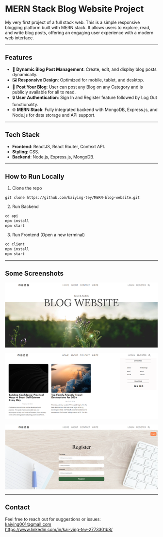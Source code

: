 # **MERN Stack Blog Website Project**

My very first project of a full stack web. This is a simple responsive blogging platform built with MERN stack. It allows users to explore, read, and write blog posts, offering an engaging user experience with a modern web interface.

---

## **Features**

- 📄 **Dynamic Blog Post Management**: Create, edit, and display blog posts dynamically.   
- 🖼️ **Responsive Design**: Optimized for mobile, tablet, and desktop.  
- 📝 **Post Your Blog**: User can post any Blog on any Category and is publicly available for all to read.
- 🔒 **User Authentication**: Sign In and Register feature followed by Log Out functionality.
- 🌐 **MERN Stack**: Fully integrated backend with MongoDB, Express.js, and Node.js for data storage and API support.

---

## **Tech Stack**

- **Frontend**: ReactJS, React Router, Context API.  
- **Styling**: CSS.  
- **Backend**: Node.js, Express.js, MongoDB.  

---

## **How to Run Locally**

1. Clone the repo
```
git clone https://github.com/kaiying-tey/MERN-blog-website.git
```

2. Run Backend
```
cd api
npm install
npm start
```

3. Run Frontend (Open a new terminal)
```
cd client
npm install
npm start
```

---

## **Some Screenshots**

![Website Preview](images/MainPage.png)

![Website Preview](images/ListOfPosts.png)

![Website Preview](images/RegisterPage.png)

---

## **Contact**

Feel free to reach out for suggestions or issues: \
kaiying001@gmail.com \
https://www.linkedin.com/in/kai-ying-tey-2773301b8/
